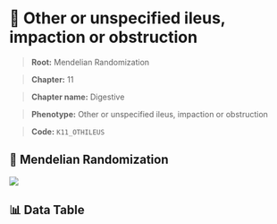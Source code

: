# 🧪 Other or unspecified ileus, impaction or obstruction

> **Root:** Mendelian Randomization

> **Chapter:** 11  

> **Chapter name:** Digestive

> **Phenotype:** Other or unspecified ileus, impaction or obstruction  

> **Code:** `K11_OTHILEUS`

## 🧬 Mendelian Randomization  

<img src="/MR/Figures/Forward/K11_OTHILEUS.png"/>

## 📊 Data Table

<CsvTableMRF src="/public/MR/Data/Forward/K11_OTHILEUS.csv"/>
